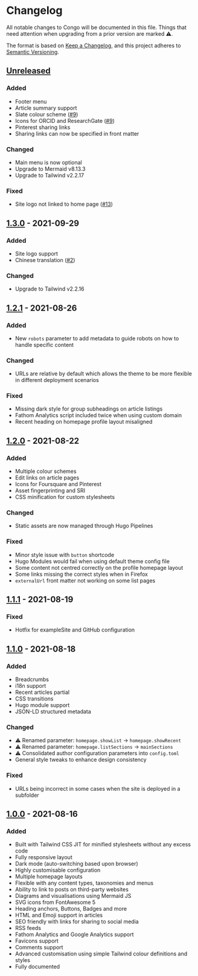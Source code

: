# Changelog

All notable changes to Congo will be documented in this file. Things that need attention when upgrading from a prior version are marked ⚠️.

The format is based on [Keep a Changelog](https://keepachangelog.com/en/1.0.0/), and this project adheres to [Semantic Versioning](https://semver.org/spec/v2.0.0.html).

## [Unreleased]

### Added

- Footer menu
- Article summary support
- Slate colour scheme ([#9](https://github.com/jpanther/congo/pull/9))
- Icons for ORCID and ResearchGate ([#9](https://github.com/jpanther/congo/pull/9))
- Pinterest sharing links
- Sharing links can now be specified in front matter

### Changed

- Main menu is now optional
- Upgrade to Mermaid v8.13.3
- Upgrade to Tailwind v2.2.17

### Fixed

- Site logo not linked to home page ([#13](https://github.com/jpanther/congo/issues/13))

## [1.3.0] - 2021-09-29

### Added

- Site logo support
- Chinese translation ([#2](https://github.com/jpanther/congo/pull/2))

### Changed

- Upgrade to Tailwind v2.2.16

## [1.2.1] - 2021-08-26

### Added

- New `robots` parameter to add metadata to guide robots on how to handle specific content

### Changed

- URLs are relative by default which allows the theme to be more flexible in different deployment scenarios

### Fixed

- Missing dark style for group subheadings on article listings
- Fathom Analytics script included twice when using custom domain
- Recent heading on homepage profile layout misaligned

## [1.2.0] - 2021-08-22

### Added

- Multiple colour schemes
- Edit links on article pages
- Icons for Foursquare and Pinterest
- Asset fingerprinting and SRI
- CSS minification for custom stylesheets

### Changed

- Static assets are now managed through Hugo Pipelines

### Fixed

- Minor style issue with `button` shortcode
- Hugo Modules would fail when using default theme config file
- Some content not centred correctly on the profile homepage layout
- Some links missing the correct styles when in Firefox
- `externalUrl` front matter not working on some list pages

## [1.1.1] - 2021-08-19

### Fixed

- Hotfix for exampleSite and GitHub configuration

## [1.1.0] - 2021-08-18

### Added

- Breadcrumbs
- i18n support
- Recent articles partial
- CSS transitions
- Hugo module support
- JSON-LD structured metadata

### Changed

- ⚠️ Renamed parameter: `homepage.showList` -> `homepage.showRecent`
- ⚠️ Renamed parameter: `homepage.listSections` -> `mainSections`
- ⚠️ Consolidated author configuration parameters into `config.toml`
- General style tweaks to enhance design consistency

### Fixed

- URLs being incorrect in some cases when the site is deployed in a subfolder

## [1.0.0] - 2021-08-16

### Added

- Built with Tailwind CSS JIT for minified stylesheets without any excess code
- Fully responsive layout
- Dark mode (auto-switching based upon browser)
- Highly customisable configuration
- Multiple homepage layouts
- Flexible with any content types, taxonomies and menus
- Ability to link to posts on third-party websites
- Diagrams and visualisations using Mermaid JS
- SVG icons from FontAwesome 5
- Heading anchors, Buttons, Badges and more
- HTML and Emoji support in articles
- SEO friendly with links for sharing to social media
- RSS feeds
- Fathom Analytics and Google Analytics support
- Favicons support
- Comments support
- Advanced customisation using simple Tailwind colour definitions and styles
- Fully documented

[unreleased]: https://github.com/jpanther/Congo/compare/v1.3.0...HEAD
[1.3.0]: https://github.com/jpanther/Congo/compare/v1.2.1...v1.3.0
[1.2.1]: https://github.com/jpanther/Congo/compare/v1.2.0...v1.2.1
[1.2.0]: https://github.com/jpanther/Congo/compare/v1.1.1...v1.2.0
[1.1.1]: https://github.com/jpanther/congo/compare/v1.1.0...v1.1.1
[1.1.0]: https://github.com/jpanther/congo/compare/v1.0.0...v1.1.0
[1.0.0]: https://github.com/jpanther/congo/releases/tag/v1.0.0
